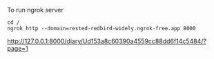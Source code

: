 To run ngrok server
```
cd /
ngrok http --domain=rested-redbird-widely.ngrok-free.app 8000
```


http://127.0.0.1:8000/diary/Ud153a8c60390a4559cc88dd6f14c5484/?page=1